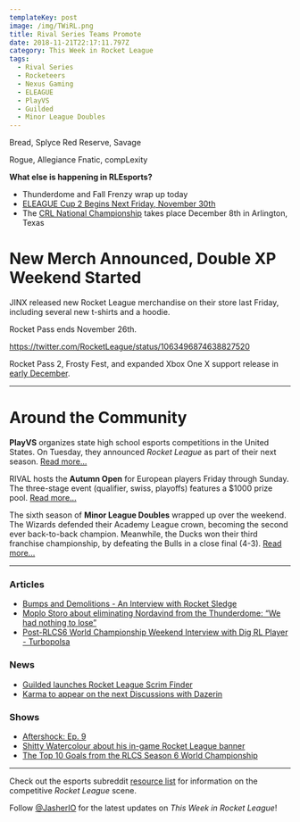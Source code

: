 ```yaml
---
templateKey: post
image: /img/TWiRL.png
title: Rival Series Teams Promote
date: 2018-11-21T22:17:11.797Z
category: This Week in Rocket League
tags:
  - Rival Series
  - Rocketeers
  - Nexus Gaming
  - ELEAGUE
  - PlayVS
  - Guilded
  - Minor League Doubles
---
```

Bread, Splyce
Red Reserve, Savage

Rogue, Allegiance
Fnatic, compLexity

**What else is happening in RLEsports?**

* Thunderdome and Fall Frenzy wrap up today 
* [ELEAGUE Cup 2 Begins Next Friday, November 30th](https://twitter.com/ELEAGUETV/status/1064937194731827200)
* The [CRL National Championship](https://www.rocketleagueesports.com/news/crl-national-championship-tickets-on-sale-now-/) takes place December 8th in Arlington, Texas

# New Merch Announced, Double XP Weekend Started

JINX released new Rocket League merchandise on their store last Friday, including several new t-shirts and a hoodie. 

Rocket Pass ends November 26th. 

https://twitter.com/RocketLeague/status/1063496874638827520

Rocket Pass 2, Frosty Fest, and expanded Xbox One X support release in [early December](https://www.rocketleague.com/news/rocket-league-roadmap-fall-2018/).

---

# Around the Community

**PlayVS** organizes state high school esports competitions in the United States. On Tuesday, they announced *Rocket League* as part of their next season. [Read more...](https://twitter.com/playvs/status/1064912255169359872)

RIVAL hosts the **Autumn Open** for European players Friday through Sunday. The three-stage event (qualifier, swiss, playoffs) features a $1000 prize pool. [Read more...](https://twitter.com/RivalEsportsGG/status/1065319057992364037)

The sixth season of **Minor League Doubles** wrapped up over the weekend. The Wizards defended their Academy League crown, becoming the second ever back-to-back champion. Meanwhile, the Ducks won their third franchise championship, by defeating the Bulls in a close final (4-3). [Read more...](https://www.mldoubles.com/single-post/2018/10/22/Season-7-Playoffs)

---

### Articles

* [Bumps and Demolitions - An Interview with Rocket Sledge](http://dignitas.gg/articles/blogs/rocket-league/13123/bumps-and-demolitions-an-interview-with-rocket-sledge)
* [Moplo Storo about eliminating Nordavind from the Thunderdome: “We had nothing to lose”](https://rocketeers.gg/interview-moplo-storo-nordavind-rocketeers-thunderdome/)
* [Post-RLCS6 World Championship Weekend Interview with Dig RL Player - Turbopolsa](http://dignitas.gg/articles/news/rocket-league/13159/post-rlcs6-world-championship-weekend-interview-with-dig-rl-player-turbopolsa)

### News

* [Guilded launches Rocket League Scrim Finder](https://www.reddit.com/r/RocketLeagueEsports/comments/9xyzto/we_just_launched_our_rocket_league_scrim_finder/)
* [Karma to appear on the next Discussions with Dazerin](https://twitter.com/idazerin/status/1064960762349789185)

### Shows

* [Aftershock: Ep. 9](https://www.youtube.com/watch?v=SXwSqcJ1yvQ)
* [Shitty Watercolour about his in-game Rocket League banner](https://www.youtube.com/watch?v=Xl3njskXoaw)
* [The Top 10 Goals from the RLCS Season 6 World Championship](https://www.youtube.com/watch?v=pJW53YS5Ya0)

---

Check out the esports subreddit [resource list](https://www.reddit.com/r/RocketLeagueEsports/wiki/links) for information on the competitive *Rocket League* scene.

Follow [@JasherIO](https://twitter.com/JasherIO) for the latest updates on *This Week in Rocket League*!
